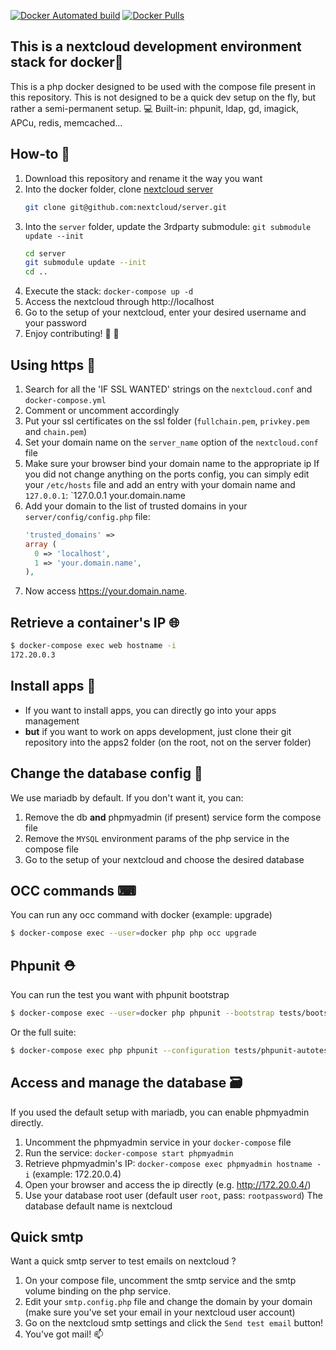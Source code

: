 [![Docker Automated build](https://img.shields.io/docker/automated/skjnldsv/nextcloud-dev.svg?style=flat-square)](https://hub.docker.com/r/skjnldsv/nextcloud-dev/) [![Docker Pulls](https://img.shields.io/docker/pulls/skjnldsv/nextcloud-dev.svg?style=flat-square)](https://hub.docker.com/r/skjnldsv/nextcloud-dev/)


## This is a nextcloud development environment stack for docker🚀

This is a php docker designed to be used with the compose file present in this repository.
This is not designed to be a quick dev setup on the fly, but rather a semi-permanent setup. 💻
Built-in: phpunit, ldap, gd, imagick, APCu, redis, memcached...

## How-to 🤔

1. Download this repository and rename it the way you want
2. Into the docker folder, clone [nextcloud server](https://github.com/nextcloud/server)
   ```sh
   git clone git@github.com:nextcloud/server.git
   ```
3. Into the `server` folder, update the 3rdparty submodule: `git submodule update --init`
   ```sh
   cd server
   git submodule update --init
   cd ..
   ```
4. Execute the stack: `docker-compose up -d`
5. Access the nextcloud through http://localhost
6. Go to the setup of your nextcloud, enter your desired username and your password
7. Enjoy contributing! 🥂 🎉 

## Using https 🔐
1. Search for all the 'IF SSL WANTED' strings on the `nextcloud.conf` and `docker-compose.yml`
2. Comment or uncomment accordingly
3. Put your ssl certificates on the ssl folder (`fullchain.pem`, `privkey.pem` and `chain.pem`)
4. Set your domain name on the `server_name` option of the `nextcloud.conf` file
5. Make sure your browser bind your domain name to the appropriate ip
   If you did not change anything on the ports config, you can simply edit your `/etc/hosts` file and add an entry with your domain name and `127.0.0.1`: `127.0.0.1		your.domain.name
6. Add your domain to the list of trusted domains in your `server/config/config.php` file:
   ``` php
   'trusted_domains' => 
   array (
     0 => 'localhost',
     1 => 'your.domain.name',
   ),
   ```
6. Now access https://your.domain.name.

## Retrieve a container's IP 🌐
```sh
$ docker-compose exec web hostname -i
172.20.0.3
```

## Install apps 👾
- If you want to install apps, you can directly go into your apps management
- **but** if you want to work on apps development, just clone their git repository into the apps2 folder (on the root, not on the server folder)

## Change the database config 🙌
We use mariadb by default. If you don't want it, you can:
1. Remove the db **and** phpmyadmin (if present) service form the compose file
2. Remove the `MYSQL` environment params of the php service in the compose file
3. Go to the setup of your nextcloud and choose the desired database

## OCC commands ⌨
You can run any occ command with docker (example: upgrade)
```sh
$ docker-compose exec --user=docker php php occ upgrade
```

## Phpunit ⛑
You can run the test you want with phpunit bootstrap
```sh
$ docker-compose exec --user=docker php phpunit --bootstrap tests/bootstrap.php tests/Core/Controller/ClientFlowLoginControllerTest.php
```
Or the full suite:
```sh
$ docker-compose exec php phpunit --configuration tests/phpunit-autotest.xml
```
## Access and manage the database 🗃
If you used the default setup with mariadb, you can enable phpmyadmin directly.
1. Uncomment the phpmyadmin service in your `docker-compose` file
2. Run the service: `docker-compose start phpmyadmin`
3. Retrieve phpmyadmin's IP: `docker-compose exec phpmyadmin hostname -i` (example: 172.20.0.4)
4. Open your browser and access the ip directly (e.g. http://172.20.0.4/)
5. Use your database root user (default user `root`, pass: `rootpassword`)
   The database default name is nextcloud

## Quick smtp 
Want a quick smtp server to test emails on nextcloud ? 
1. On your compose file, uncomment the smtp service and the smtp volume binding on the php service.
2. Edit your `smtp.config.php` file and change the domain by your domain
   (make sure you've set your email in your nextcloud user account)
3. Go on the nextcloud smtp settings and click the `Send test email` button!
4. You've got mail! 📫
